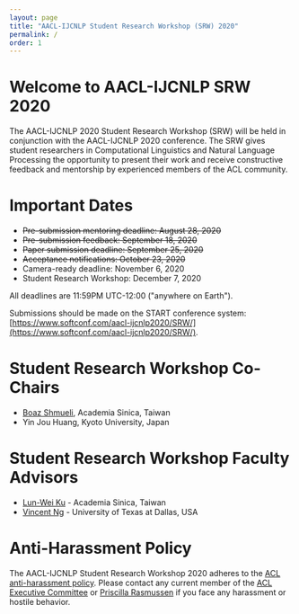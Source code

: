```yaml
---
layout: page
title: "AACL-IJCNLP Student Research Workshop (SRW) 2020"
permalink: /
order: 1
---
```




# Welcome to AACL-IJCNLP SRW 2020
The AACL-IJCNLP 2020 Student Research Workshop (SRW) will be held in conjunction with the AACL-IJCNLP 2020 conference. The SRW gives student researchers in Computational Linguistics and Natural Language Processing the opportunity to present their work and receive constructive feedback and mentorship by experienced members of the ACL community.


# Important Dates 

- <del>Pre-submission mentoring deadline: August 28, 2020</del>
- <del>Pre-submission feedback: September 18, 2020</del>
- <del>Paper submission deadline: September 25, 2020</del>
- <del>Acceptance notifications: October 23, 2020</del>
- Camera-ready deadline: November 6, 2020
- Student Research Workshop: December 7, 2020

All deadlines are 11:59PM UTC-12:00 ("anywhere on Earth").

Submissions should be made on the START conference system: [https://www.softconf.com/aacl-ijcnlp2020/SRW/](https://www.softconf.com/aacl-ijcnlp2020/SRW/).


# Student Research Workshop Co-Chairs

- [Boaz Shmueli](https://towardsdatascience.com/@shmueli), Academia Sinica, Taiwan
- Yin Jou Huang, Kyoto University, Japan

# Student Research Workshop Faculty Advisors

- [Lun-Wei Ku](https://www.iis.sinica.edu.tw/pages/lwku/) - Academia Sinica, Taiwan
- [Vincent Ng](http://www.hlt.utdallas.edu/~vince) - University of Texas at Dallas, USA


# Anti-Harassment Policy
The AACL-IJCNLP Student Research Workshop 2020 adheres to the [ACL anti-harassment policy](https://www.aclweb.org/adminwiki/index.php?title=Anti-Harassment_Policy). Please contact any current member of the [ACL Executive Committee](https://www.aclweb.org/portal/about) or [Priscilla Rasmussen](mailto:acl@aclweb.org) if you face any harassment or hostile behavior.

<!--
# Sponsored By       
<img src="images/ccc_hz copy.jpg" alt="Computing Research Association’s Computing Community Consortium (CCC)" width="300"/>
<img src="images/NSF_4-Color_bitmap_Logo.png" alt="National Science Foundation" width="200"/>
<img src="images/nrc_canada_logo.png" alt="National Research Council, Canada" width="250" style="padding: 0 0 0 40px"/>
<img src="images/google_logo.svg" alt="Google" width="250" style="padding: 0 0 0 40px"/>
-->


